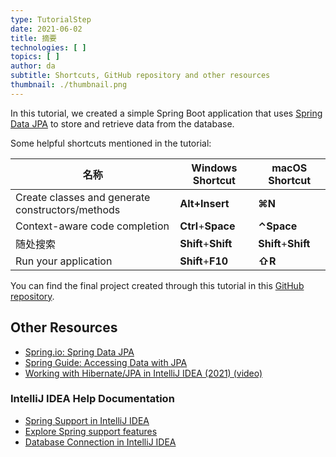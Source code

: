 ```yaml
---
type: TutorialStep
date: 2021-06-02
title: 摘要
technologies: [ ]
topics: [ ]
author: da
subtitle: Shortcuts, GitHub repository and other resources
thumbnail: ./thumbnail.png
---
```


In this tutorial, we created a simple Spring Boot application that uses [Spring Data JPA](https://spring.io/projects/spring-data-jpa) to store and retrieve data from the database.

Some helpful shortcuts mentioned in the tutorial:

| 名称                                               | Windows Shortcut    | macOS Shortcut      |
| ------------------------------------------------ | ------------------- | ------------------- |
| Create classes and generate constructors/methods | **Alt+Insert**      | **⌘N**              |
| Context-aware code completion                    | **Ctrl**+**Space**  | **⌃Space**          |
| 随处搜索                                             | **Shift**+**Shift** | **Shift**+**Shift** |
| Run your application                             | **Shift**+**F10**   | **⇧R**              |

You can find the final project created through this tutorial in this [GitHub repository](https://github.com/daliasheasha/SpringDataJPA).

## Other Resources
- [Spring.io: Spring Data JPA](https://spring.io/projects/spring-data-jpa)
- [Spring Guide: Accessing Data with JPA](https://spring.io/guides/gs/accessing-data-jpa/)
- [Working with Hibernate/JPA in IntelliJ IDEA (2021) (video)](https://youtu.be/QJddHc41xrM)

### IntelliJ IDEA Help Documentation
- [Spring Support in IntelliJ IDEA](https://www.jetbrains.com/help/idea/spring-support.html)
- [Explore Spring support features](https://www.jetbrains.com/help/idea/spring-support-tutorial.html)
- [Database Connection in IntelliJ IDEA](https://www.jetbrains.com/help/idea/connecting-to-a-database.html)